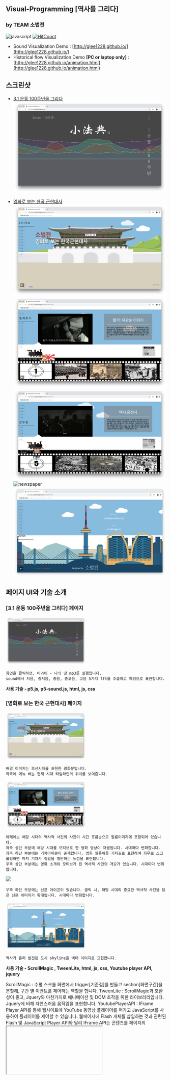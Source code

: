 ## Visual-Programming [역사를 그리다]
### by TEAM 소법전
![javascript](https://img.shields.io/github/languages/top/glee1228/glee1228.github.io.svg?color=red)
[![HitCount](http://hits.dwyl.io/glee1228/glee1228githubio.svg)](http://hits.dwyl.io/glee1228/glee1228githubio)
- Sound Visualization Demo : [http://glee1228.github.io/](http://glee1228.github.io/)
- Historical flow Visualization Demo **[PC or laptop only]** : [http://glee1228.github.io/animation.html](http://glee1228.github.io/animation.html)

## **스크린샷**
- [3.1 운동 100주년을 그리다](https://github.com/glee1228/glee1228.github.io/issues/1)
![SoundEffect](./assets/img/index_soundEffect.png)


- [영화로 보는 한국 근현대사](https://github.com/glee1228/glee1228.github.io/issues/2)
![Intro](./assets/img/animation_Intro.png)
![hanggeo](./assets/img/animation_hanggeo.png)
![taxidriver](./assets/img/animation_taxidriver.png)
![newspaper](./assets/img/animation_newspaper.png)
![2010s](./assets/img/animation_2010s.png)


## **페이지 UI와 기술 소개**
### **[3.1 운동 100주년을 그리다] 페이지**

<img src="./assets/img/index_soundEffect.png" width=50% >

```
화면을 클릭하면, 비와이 - 나의 땅 mp3를 실행합니다.
sound에서 저음, 중저음, 중음, 중고음, 고음 5가지 fft를 추출하고 파형으로 표현합니다.
```
**사용 기술 - p5.js, p5-sound.js, html, js, css**

### **[영화로 보는 한국 근현대사] 페이지**

<img src="./assets/img/animation_Intro.png" width=50% >

```
배경 이미지는 조선시대를 표현한 광화문입니다.
좌측에 메뉴 바는 현재 시대 타임라인의 위치를 보여줍니다.
```

<img src="./assets/img/animation_hanggeo.png" width=50% >

```
아래에는 해당 시대의 역사적 사건의 사진이 시간 흐름순으로 필름이미지에 포함되어 있습니다.
좌측 상단 부분에 해당 시대를 모티브로 한 영화 영상이 재생됩니다. 시대마다 변화합니다.
좌측 하단 부분에는 기차아이콘이 존재합니다. 영화 필름위를 기차길로 표현하여 좌우로 스크롤링하면 마치 기차가 철길을 횡단하는 느낌을 표현합니다.
우측 상단 부분에는 영화 소개와 모티브가 된 역사적 사건의 개요가 있습니다. 시대마다 변화합니다.
```

<img src="./assets/img/animation_newspaper.png" width=50% >

```
우측 하단 부분에는 신문 아이콘이 있습니다. 클릭 시, 해당 시대의 중요한 역사적 사건을 담은 신문 이미지가 확대됩니다. 시대마다 변화합니다.
```

<img src="./assets/img/animation_2010s.png" width=50% >

```
역사가 흘러 발전된 도시 skyline을 벡터 이미지로 표현합니다.
```

**사용 기술 - ScrollMagic , TweenLite, html, js, css, Youtube player API, jquery**

ScrollMagic : 수평 스크롤 화면에서 trigger[기준점]를 만들고 section[화면구간]을 분할해, 구간 별 이벤트를 제어하는 역할을 합니다.
TweenLite : ScrollMagic과 호환성이 좋고, Jquery와 마찬가지로 애니메이션 및 DOM 조작을 위한 라이브러리입니다. Jquery에 비해 자연스러움 움직임을 표현합니다.
YoutubePlayerAPI : IFrame Player API를 통해 웹사이트에 YouTube 동영상 플레이어를 퍼가고 JavaScript를 사용하여 플레이어를 제어할 수 있습니다. 웹페이지에 Flash 개체를 삽입하는 것과 관련된 Flash 및 JavaScript Player API와 달리 IFrame API는 콘텐츠를 페이지의 <iframe> 태그에 게시합니다.
P5.js : 디자이너와 아티스트들이 좀 더 손쉽게 프로그래밍에 접근할 수 있도록 만들어진 processing이라는 프로그램을 기반으로 만들어진 javascript기반의 라이브러리입니다.

  
## Reference
Site : [http://ondrejhomola.com](http://ondrejhomola.com/)

Library : [ScrollMagic.io](Scrollmagic.io) , [TweenLite](https://greensock.com/tweenlite), [YoutubePlayerAPI](https://developers.google.com/youtube/iframe_api_reference?hl=ko),  [P5.js](https://p5js.org/)

